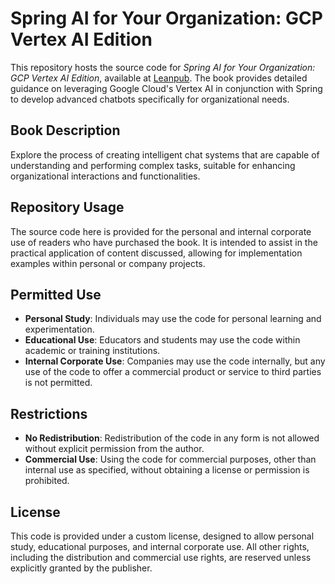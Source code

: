 # Spring AI for Your Organization: GCP Vertex AI Edition

This repository hosts the source code for *Spring AI for Your Organization: GCP Vertex AI Edition*, available at [Leanpub](https://leanpub.com/springai). The book provides detailed guidance on leveraging Google Cloud's Vertex AI in conjunction with Spring to develop advanced chatbots specifically for organizational needs.

## Book Description

Explore the process of creating intelligent chat systems that are capable of understanding and performing complex tasks, suitable for enhancing organizational interactions and functionalities.

## Repository Usage

The source code here is provided for the personal and internal corporate use of readers who have purchased the book. It is intended to assist in the practical application of content discussed, allowing for implementation examples within personal or company projects.

## Permitted Use

- **Personal Study**: Individuals may use the code for personal learning and experimentation.
- **Educational Use**: Educators and students may use the code within academic or training institutions.
- **Internal Corporate Use**: Companies may use the code internally, but any use of the code to offer a commercial product or service to third parties is not permitted.

## Restrictions

- **No Redistribution**: Redistribution of the code in any form is not allowed without explicit permission from the author.
- **Commercial Use**: Using the code for commercial purposes, other than internal use as specified, without obtaining a license or permission is prohibited.

## License

This code is provided under a custom license, designed to allow personal study, educational purposes, and internal corporate use. All other rights, including the distribution and commercial use rights, are reserved unless explicitly granted by the publisher.

